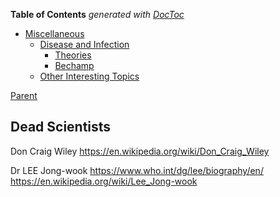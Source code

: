 <!-- START doctoc generated TOC please keep comment here to allow auto update -->
<!-- DON'T EDIT THIS SECTION, INSTEAD RE-RUN doctoc TO UPDATE -->
**Table of Contents**  *generated with [DocToc](https://github.com/thlorenz/doctoc)*

- [Miscellaneous](#miscellaneous)
  - [Disease and Infection](#disease-and-infection)
    - [Theories](#theories)
    - [Bechamp](#bechamp)
  - [Other Interesting Topics](#other-interesting-topics)

<!-- END doctoc generated TOC please keep comment here to allow auto update -->

[Parent](#pages/blog/cv19/index)

## Dead Scientists


Don Craig Wiley
https://en.wikipedia.org/wiki/Don_Craig_Wiley

Dr LEE Jong-wook
https://www.who.int/dg/lee/biography/en/
https://en.wikipedia.org/wiki/Lee_Jong-wook


